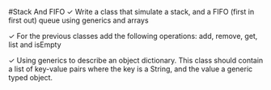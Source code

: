 #Stack And FIFO
✓ Write a class that simulate a stack, and a FIFO (first in first out) queue using generics and
arrays

✓ For the previous classes add the following operations: add, remove, get, list and isEmpty

✓ Using generics to describe an object dictionary. This class should contain a list of key-value
pairs where the key is a String, and the value a generic typed object.